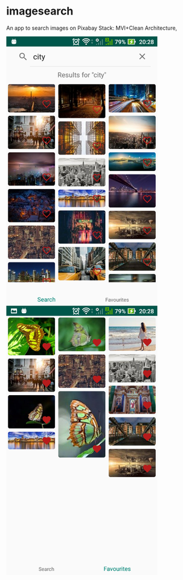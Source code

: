 # imagesearch
An app to search images on Pixabay
Stack: MVI+Clean Architecture, 

<img src="screenshots/Screenshot_20200107-202833.png"
     alt="Search"
     style="float: left; margin-right: 10px;"
     width="400"/> <img src="screenshots/Screenshot_20200107-202846.png"
     alt="Favourites"
     style="float: left; margin-right: 10px;"
     width="400"/> 
